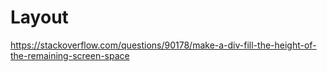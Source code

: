 # Layout

https://stackoverflow.com/questions/90178/make-a-div-fill-the-height-of-the-remaining-screen-space